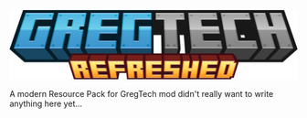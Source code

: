 ![GregTech Refreshed](/images/gregtech_refreshed.png "GregTech Refreshed")

A modern Resource Pack for GregTech mod
didn't really want to write anything here yet...